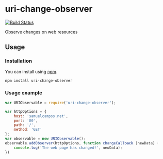 # uri-change-observer

[![Build Status](https://travis-ci.org/samuelcampos/uri-change-observer.svg?branch=master)](https://travis-ci.org/samuelcampos/uri-change-observer)

Observe changes on web resources


## Usage

### Installation

You can install using [npm](https://www.npmjs.com/package/uri-change-observer).

```
npm install uri-change-observer
```

### Usage example

```javascript
var URIObservable = require('uri-change-observer');

var httpOptions = {
    host: 'samuelcampos.net',
    port: '80',
    path: '/',
    method: 'GET'
};
var observable = new URIObservable();
observable.addObserver(httpOptions, function changeCallback (newData) {
    console.log('The web page has changed!', newData);
})
```

